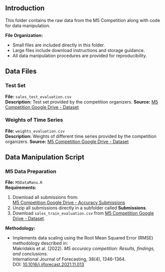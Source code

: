 ## Introduction
This folder contains the raw data from the M5 Competition along with code for data manipulation. 

**File Organization:**
- Small files are included directly in this folder.
- Large files include download instructions and storage guidance.
- All data manipulation procedures are provided for reproducibility.

## Data Files

### Test Set
**File:** `sales_test_evaluation.csv`  
**Description:** Test set provided by the competition organizers.
**Source:** [M5 Competition Google Drive - Dataset](https://drive.google.com/drive/folders/1wxz-TAfVE7uKGCjh405eCb2Q_pG3kAm9)

### Weights of Time Series
**File:** `weights_evaluation.csv`  
**Description:** Weights of different time series provided by the competition organizers.
**Source:** [M5 Competition Google Drive - Dataset](https://drive.google.com/drive/folders/1wxz-TAfVE7uKGCjh405eCb2Q_pG3kAm9)


## Data Manipulation Script

### M5 Data Preparation
**File:** `M5DataManu.R`  
**Requirements:**
1. Download all submissions from:  
   [M5 Competition Google Drive - Accuracy Submissions](https://drive.google.com/drive/folders/1NZ1q8Z0gL20TED_W0Phv796MzwghOoPE)
2. Unzip all submissions directly in a subfolder called **Submissions**.
3. Download `sales_train_evaluation.csv` from [M5 Competition Google Drive - Dataset](https://drive.google.com/drive/folders/1wxz-TAfVE7uKGCjh405eCb2Q_pG3kAm9). 

**Methodology:**
- Implements data scaling using the Root Mean Squared Error (RMSE) methodology described in:  
  Makridakis et al. (2022). *M5 accuracy competition: Results, findings, and conclusions*.  
  International Journal of Forecasting, 38(4), 1346-1364.  
  DOI: [10.1016/j.ijforecast.2021.11.013](https://doi.org/10.1016/j.ijforecast.2021.11.013)
